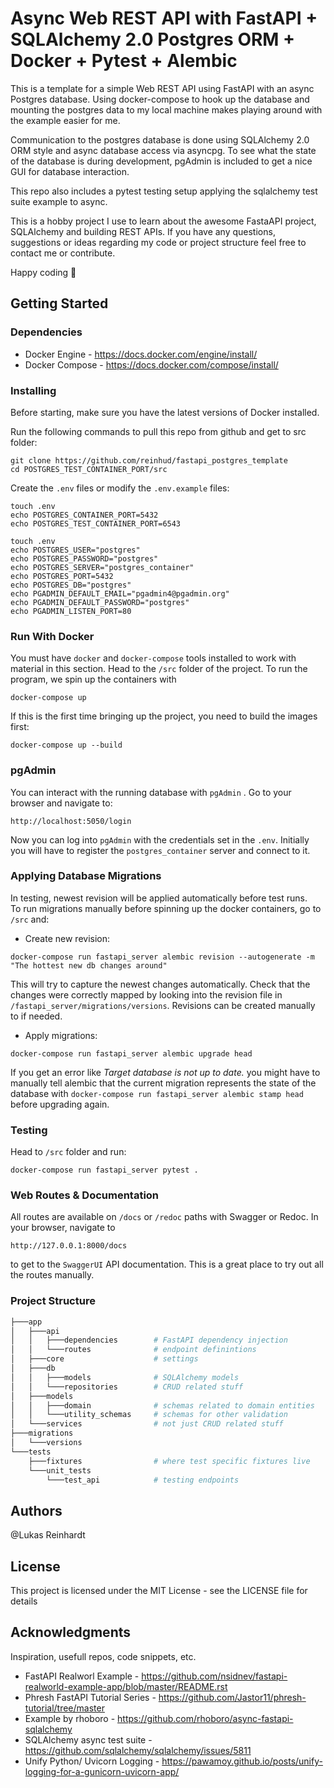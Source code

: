 # Async Web REST API with FastAPI + SQLAlchemy 2.0 Postgres ORM + Docker + Pytest + Alembic

This is a template for a simple Web REST API using FastAPI with an async Postgres database.
Using docker-compose to hook up the database and mounting the 
postgres data to my local machine makes playing around with the example easier for me.

Communication to the postgres database is done using SQLAlchemy 2.0 ORM style and async
database access via asyncpg.
To see what the state of the database is during development, pgAdmin is included
to get a nice GUI for database interaction.

This repo also includes a pytest testing setup applying the sqlalchemy test suite example
to async.

This is a hobby project I use to learn about the awesome FastaAPI project, SQLAlchemy and building REST APIs.
If you have any questions, suggestions or ideas regarding my code or project structure
feel free to contact me or contribute.

Happy coding :rocket: 

## Getting Started

### Dependencies
* Docker Engine - https://docs.docker.com/engine/install/
* Docker Compose - https://docs.docker.com/compose/install/

### Installing
Before starting, make sure you have the latest versions of Docker installed.

Run the following commands to pull this repo from github and get to src folder:
```
git clone https://github.com/reinhud/fastapi_postgres_template
cd POSTGRES_TEST_CONTAINER_PORT/src
```
Create the ```.env``` files or modify the ```.env.example``` files:
```
touch .env
echo POSTGRES_CONTAINER_PORT=5432
echo POSTGRES_TEST_CONTAINER_PORT=6543
```
```
touch .env
echo POSTGRES_USER="postgres"
echo POSTGRES_PASSWORD="postgres"
echo POSTGRES_SERVER="postgres_container" 
echo POSTGRES_PORT=5432
echo POSTGRES_DB="postgres"
echo PGADMIN_DEFAULT_EMAIL="pgadmin4@pgadmin.org"
echo PGADMIN_DEFAULT_PASSWORD="postgres"
echo PGADMIN_LISTEN_PORT=80
```

### Run With Docker
You must have ```docker``` and ```docker-compose``` tools installed to work with material in this section.
Head to the ```/src``` folder of the project.
To run the program, we spin up the containers with
```
docker-compose up
```
If this is the first time bringing up the project, you need to build the images first:
```
docker-compose up --build
```

### pgAdmin
You can interact with the running database with ```pgAdmin``` .
Go to your browser and navigate to:
```
http://localhost:5050/login
```
Now you can log into ```pgAdmin``` with the credentials
set in the ```.env```.
Initially you will have to register the ```postgres_container``` server
and connect to it.

### Applying Database Migrations
In testing, newest revision will be applied automatically before test runs.  
To run migrations manually before spinning up the docker containers, go to ```/src``` and:
* Create new revision:
```
docker-compose run fastapi_server alembic revision --autogenerate -m "The hottest new db changes around"
```
This will try to capture the newest changes automatically.
Check that the changes were correctly mapped by looking into 
the revision file in ```/fastapi_server/migrations/versions```.
Revisions can be created manually to if needed.
* Apply migrations:
```
docker-compose run fastapi_server alembic upgrade head
```
If you get an error like *Target database is not up to date.* you might have to 
manually tell alembic that the current migration represents the state of the database
with ```docker-compose run fastapi_server alembic stamp head``` before upgrading again.

### Testing
Head to ```/src``` folder and run:
```
docker-compose run fastapi_server pytest .
```

### Web Routes & Documentation
All routes are available on ```/docs``` or ```/redoc``` paths with Swagger or Redoc.
In your browser, navigate to
```
http://127.0.0.1:8000/docs
```
to get to the ```SwaggerUI``` API documentation.
This is a great place to try out all the routes manually.

### Project Structure
```bash
├───app
│   ├───api
│   │   ├───dependencies        # FastAPI dependency injection 
│   │   └───routes              # endpoint definintions
│   ├───core                    # settings
│   ├───db
│   │   ├───models              # SQLAlchemy models
│   │   └───repositories        # CRUD related stuff
│   ├───models                  
│   │   ├───domain              # schemas related to domain entities
│   │   └───utility_schemas     # schemas for other validation
│   └───services                # not just CRUD related stuff
├───migrations
│   └───versions
└───tests
    ├───fixtures                # where test specific fixtures live
    └───unit_tests                
        └───test_api            # testing endpoints
```

## Authors

@Lukas Reinhardt
## License

This project is licensed under the MIT License - see the LICENSE file for details

## Acknowledgments
Inspiration, usefull repos, code snippets, etc.
* FastAPI Realworl Example - https://github.com/nsidnev/fastapi-realworld-example-app/blob/master/README.rst
* Phresh FastAPI Tutorial Series - https://github.com/Jastor11/phresh-tutorial/tree/master
* Example by rhoboro - https://github.com/rhoboro/async-fastapi-sqlalchemy
* SQLAlchemy async test suite - https://github.com/sqlalchemy/sqlalchemy/issues/5811
* Unify Python/ Uvicorn Logging - https://pawamoy.github.io/posts/unify-logging-for-a-gunicorn-uvicorn-app/

